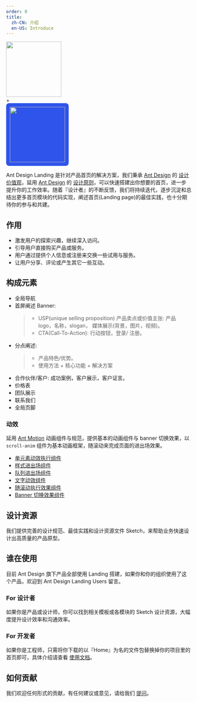 ```yaml
---
order: 0
title: 
  zh-CN: 介绍
  en-US: Introduce
---
```




<div class="file-logo">
  <div style="width: 150px; height: 150px;">
   <img src="https://gw.alipayobjects.com/zos/rmsportal/KDpgvguMpGfqaHPjicRK.svg" height="100%"/>
  </div>
  <span>+</span>
  <div style="width: 150px; height: 150px; padding: 10px;background: #2F54EB;border-radius: 8px;text-align:center;">
    <img src="https://gw.alipayobjects.com/zos/rmsportal/SVDdpZEbAlWBFuRGIIIL.svg" height="100%">
  </div>
</div>

Ant Design Landing 是针对产品首页的解决方案，我们秉承 [Ant Design](https://ant.design) 的 [设计价值观](https://ant.design/docs/spec/introduce-cn)，延用 [Ant Design](https://ant.design) 的 [设计原则](http://ant.design/docs/spec/proximity-cn)，可以快速搭建出你想要的首页，进一步提升你的工作效率。随着『设计者』的不断反馈，我们将持续迭代，逐步沉淀和总结出更多首页模块的代码实现，阐述首页(Landing page)的最佳实践，也十分期待你的参与和共建。

## 作用

- 激发用户的探索兴趣，继续深入访问。
- 引导用户直接购买产品或服务。
- 用户通过提供个人信息或注册来交换一些试用与服务。
- 让用户分享、评论或产生其它一些互动。

## 构成元素

- 全局导航
- 首屏阐述 Banner:
  > - USP(unique selling proposition) 产品卖点或价值主张: 产品 logo，名称，slogan， 媒体展示(背景，图片，视频)。
  > - CTA(Call-To-Action): 行动按钮，登录/ 注册。
- 分点阐述: 
  > - 产品特色/优势。
  > - 使用方法 + 核心功能 + 解决方案
- 合作伙伴/客户: 成功案例，客户展示，客户证言。
- 价格表
- 团队展示
- 联系我们
- 全局页脚

### 动效

延用 [Ant Motion](https://motion.ant.design) 动画组件与规范，提供基本的动画组件与 banner 切换效果，以 `scroll-anim` 组件为基本动画框架，随滚动来完成页面的进出场效果。

- [单元素动效执行组件](https://motion.ant.design/components/tween-one)
- [样式进出场组件](https://motion.ant.design/components/animate)
- [队列进出场组件](https://motion.ant.design/components/queue-anim)
- [文字动效组件](https://motion.ant.design/components/texty)
- [随滚动执行效果组件](https://motion.ant.design/components/scroll-anim)
- [Banner 切换效果组件](https://motion.ant.design/components/banner-anim)

## 设计资源

我们提供完善的设计规范、最佳实践和设计资源文件 Sketch，来帮助业务快速设计出高质量的产品原型。


## 谁在使用

目前 Ant Design 旗下产品全部使用 Landing 搭建，如果你和你的组织使用了这个产品，欢迎到 Ant Design Landing Users 留言。


### For 设计者

如果你是产品或设计师，你可以找到相关模板或各模块的 Sketch 设计资源，大幅度提升设计效率和沟通效率。

### For 开发者

如果你是工程师，只需将你下载的以『Home』为名的文件包替换掉你的项目里的首页即可，具体介绍请查看 [使用文档](/docs/spec/getting-started)。


## 如何贡献

我们欢迎任何形式的贡献，有任何建议或意见，请给我们 [提问]()。
